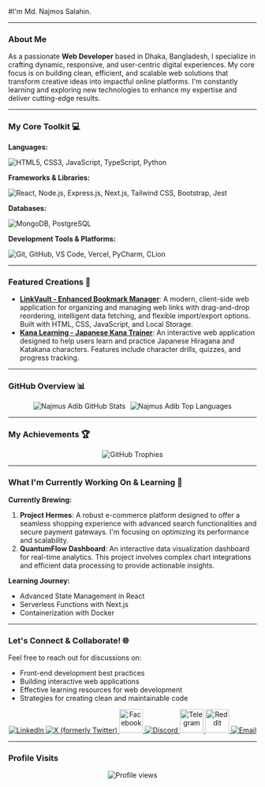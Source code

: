 #I'm Md. Najmos Salahin.

---

### About Me

As a passionate **Web Developer** based in Dhaka, Bangladesh, I specialize in crafting dynamic, responsive, and user-centric digital experiences. My core focus is on building clean, efficient, and scalable web solutions that transform creative ideas into impactful online platforms. I'm constantly learning and exploring new technologies to enhance my expertise and deliver cutting-edge results.

---

### My Core Toolkit 💻

**Languages:**
<p>
  <img src="https://skillicons.dev/icons?i=html,css,js,ts,python" alt="HTML5, CSS3, JavaScript, TypeScript, Python" />
</p>

**Frameworks & Libraries:**
<p>
  <img src="https://skillicons.dev/icons?i=react,nodejs,express,nextjs,tailwind,bootstrap,jest" alt="React, Node.js, Express.js, Next.js, Tailwind CSS, Bootstrap, Jest" />
</p>

**Databases:**
<p>
  <img src="https://skillicons.dev/icons?i=mongodb,postgresql" alt="MongoDB, PostgreSQL" />
</p>

**Development Tools & Platforms:**
<p>
  <img src="https://skillicons.dev/icons?i=git,github,vscode,vercel,pycharm,clion" alt="Git, GitHub, VS Code, Vercel, PyCharm, CLion" />
  </p>

---

### Featured Creations 🚀

* **[LinkVault - Enhanced Bookmark Manager](https://github.com/NajmusAdib/LinkVault)**: A modern, client-side web application for organizing and managing web links with drag-and-drop reordering, intelligent data fetching, and flexible import/export options. Built with HTML, CSS, JavaScript, and Local Storage.
* **[Kana Learning - Japanese Kana Trainer](https://github.com/NajmusAdib/KanaLearning)**: An interactive web application designed to help users learn and practice Japanese Hiragana and Katakana characters. Features include character drills, quizzes, and progress tracking.

---

### GitHub Overview 📊

<div align="center">
  <div style="display: flex; flex-wrap: wrap; justify-content: center; gap: 10px;">
    <img src="https://github-readme-stats.vercel.app/api?username=NajmusAdib&show_icons=true&theme=tokyonight&include_all_commits=true&count_private=true&line_height=25&hide_border=true" alt="Najmus Adib GitHub Stats" />
    <img src="https://github-readme-stats.vercel.app/api/top-langs/?username=NajmusAdib&layout=compact&theme=tokyonight&hide_border=true" alt="Najmus Adib Top Languages" />
  </div>
  </div>

---

### My Achievements 🏆

<div align="center">
  <img src="https://github-profile-trophy.vercel.app/?username=NajmusAdib&theme=gruvbox&no-frame=true&no-bg=true" alt="GitHub Trophies" />
</div>

---

### What I'm Currently Working On & Learning 🌱

**Currently Brewing:**
1.  **Project Hermes**: A robust e-commerce platform designed to offer a seamless shopping experience with advanced search functionalities and secure payment gateways. I'm focusing on optimizing its performance and scalability.
2.  **QuantumFlow Dashboard**: An interactive data visualization dashboard for real-time analytics. This project involves complex chart integrations and efficient data processing to provide actionable insights.

**Learning Journey:**
* Advanced State Management in React
* Serverless Functions with Next.js
* Containerization with Docker

---

### Let's Connect & Collaborate! 🌐

Feel free to reach out for discussions on:
* Front-end development best practices
* Building interactive web applications
* Effective learning resources for web development
* Strategies for creating clean and maintainable code

<p align="center">
  <a href="https://www.linkedin.com/in/md-najmos-salahin-185106371/" target="_blank">
    <img src="https://skillicons.dev/icons?i=linkedin" alt="LinkedIn" />
  </a>
  <a href="https://x.com/najmus_sal" target="_blank">
    <img src="https://skillicons.dev/icons?i=twitter" alt="X (formerly Twitter)" />
  </a>
  <a href="https://facebook.com/najmus.adib" target="_blank">
    <img src="https://cdn-icons-png.flaticon.com/128/15047/15047435.png" width="48" height="48" alt="Facebook" />
  </a>
  <a href="https://discord.com/users/sukkimura." target="_blank">
    <img src="https://skillicons.dev/icons?i=discord" alt="Discord" />
  </a>
  <a href="https://t.me/najmusadib" target="_blank">
    <img src="https://cdn-icons-png.flaticon.com/128/3536/3536661.png" width="48" height="48" alt="Telegram" />
  </a>
  <a href="https://www.reddit.com/user/PirateSanji_1353/" target="_blank">
    <img src="https://cdn-icons-png.flaticon.com/128/2504/2504934.png" width="48" height="48" alt="Reddit" />
  </a>
  <a href="najmussalahin.adib@gmail.com" target="_blank">
    <img src="https://skillicons.dev/icons?i=gmail" alt="Email" />
  </a>
</p>

---

### Profile Visits

<p align="center">
  <img src="https://profile-counter.glitch.me/NajmusAdib/count.svg" alt="Profile views">
</p>
